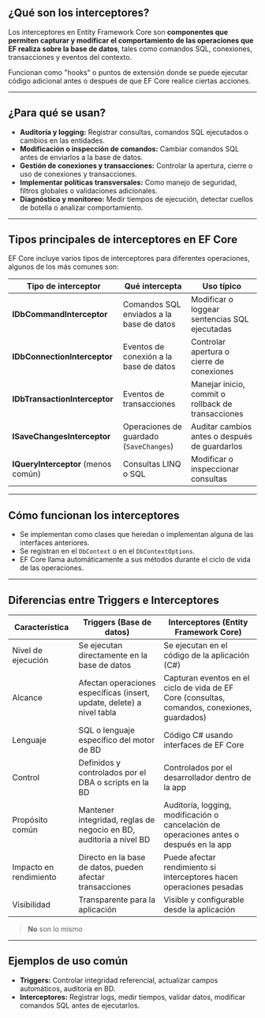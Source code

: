 
## ¿Qué son los interceptores?

Los interceptores en Entity Framework Core son **componentes que permiten capturar y modificar el comportamiento de las operaciones que EF realiza sobre la base de datos**, tales como comandos SQL, conexiones, transacciones y eventos del contexto.

Funcionan como "hooks" o puntos de extensión donde se puede ejecutar código adicional antes o después de que EF Core realice ciertas acciones.

---

## ¿Para qué se usan?

- **Auditoría y logging:** Registrar consultas, comandos SQL ejecutados o cambios en las entidades.
- **Modificación o inspección de comandos:** Cambiar comandos SQL antes de enviarlos a la base de datos.
- **Gestión de conexiones y transacciones:** Controlar la apertura, cierre o uso de conexiones y transacciones.
- **Implementar políticas transversales:** Como manejo de seguridad, filtros globales o validaciones adicionales.
- **Diagnóstico y monitoreo:** Medir tiempos de ejecución, detectar cuellos de botella o analizar comportamiento.

---

## Tipos principales de interceptores en EF Core

EF Core incluye varios tipos de interceptores para diferentes operaciones, algunos de los más comunes son:

| Tipo de interceptor              | Qué intercepta                             | Uso típico                                         |
|---------------------------------|-------------------------------------------|---------------------------------------------------|
| **IDbCommandInterceptor**        | Comandos SQL enviados a la base de datos | Modificar o loggear sentencias SQL ejecutadas     |
| **IDbConnectionInterceptor**     | Eventos de conexión a la base de datos    | Controlar apertura o cierre de conexiones         |
| **IDbTransactionInterceptor**    | Eventos de transacciones                   | Manejar inicio, commit o rollback de transacciones|
| **ISaveChangesInterceptor**      | Operaciones de guardado (`SaveChanges`)   | Auditar cambios antes o después de guardarlos     |
| **IQueryInterceptor** (menos común) | Consultas LINQ o SQL                      | Modificar o inspeccionar consultas                  |

---

## Cómo funcionan los interceptores

- Se implementan como clases que heredan o implementan alguna de las interfaces anteriores.
- Se registran en el `DbContext` o en el `DbContextOptions`.
- EF Core llama automáticamente a sus métodos durante el ciclo de vida de las operaciones.

---

## Diferencias entre Triggers e Interceptores

| Característica          | Triggers (Base de datos)                      | Interceptores (Entity Framework Core)             |
|------------------------|-----------------------------------------------|---------------------------------------------------|
| Nivel de ejecución     | Se ejecutan directamente en la base de datos | Se ejecutan en el código de la aplicación (C#)   |
| Alcance                | Afectan operaciones específicas (insert, update, delete) a nivel tabla | Capturan eventos en el ciclo de vida de EF Core (consultas, comandos, conexiones, guardados) |
| Lenguaje               | SQL o lenguaje específico del motor de BD    | Código C# usando interfaces de EF Core            |
| Control                | Definidos y controlados por el DBA o scripts en la BD | Controlados por el desarrollador dentro de la app |
| Propósito común        | Mantener integridad, reglas de negocio en BD, auditoría a nivel BD | Auditoría, logging, modificación o cancelación de operaciones antes o después en la app |
| Impacto en rendimiento | Directo en la base de datos, pueden afectar transacciones | Puede afectar rendimiento si interceptores hacen operaciones pesadas |
| Visibilidad            | Transparente para la aplicación                | Visible y configurable desde la aplicación         |

> **No** son lo mismo

---

## Ejemplos de uso común

- **Triggers:** Controlar integridad referencial, actualizar campos automáticos, auditoría en BD.
- **Interceptores:** Registrar logs, medir tiempos, validar datos, modificar comandos SQL antes de ejecutarlos.
